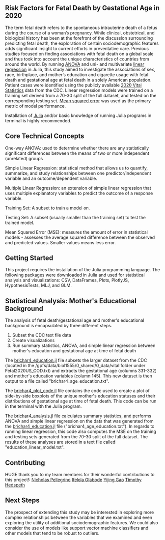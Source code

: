 ## Risk Factors for Fetal Death by Gestational Age in 2020

The term fetal death refers to the spontaneous intrauterine death of a fetus during the course of a woman’s pregnancy. While clinical, obstetrical, and biological history has been at the forefront of the discussion surrounding predicting fetal death, the exploration of certain sociodemographic features adds significant insight to current efforts in preventative care. Previous studies focused on finding associations with fetal death on a global scale and thus took into account the unique characteristics of countries from around the world. By running [ANOVA](https://statistics.laerd.com/statistical-guides/one-way-anova-statistical-guide.php) and uni- and multivariate [linear regression](http://www.stat.yale.edu/Courses/1997-98/101/linreg.htm) in Julia, this study aimed to investigate the associations of sex, race, birthplace, and mother’s education and cigarette usage with fetal death and gestational age at fetal death in a solely American population. Patient cases were identified using the publicly available [2020 Vital Statistics](https://www.cdc.gov/nchs/data_access/vitalstatsonline.htm) data from the CDC. Linear regression models were trained on a training set derived from a 70-30 split of the full dataset, and tested on the corresponding testing set. [Mean squared error](https://statisticsbyjim.com/regression/mean-squared-error-mse/) was used as the primary metric of model performance.

Installation of [Julia](https://julialang.org/) and/or basic knowledge of running Julia programs in terminal is highly recommended.


## Core Technical Concepts

One-way ANOVA: used to determine whether there are any statistically significant differences between the means of two or more independent (unrelated) groups

Simple Linear Regression: statistical method that allows us to quantify, summarize, and study relationships between one predictor/independent variable and an outcome/dependent variable.

Multiple Linear Regression: an extension of simple linear regression that uses multiple explanatory variables to predict the outcome of a response variable.

Training Set: A subset to train a model on.

Testing Set: A subset (usually smaller than the training set) to test the trained model.

Mean Squared Error (MSE): measures the amount of error in statistical models - assesses the average squared difference between the observed and predicted values. Smaller values means less error.


## Getting Started

This project requires the installation of the Julia programming language. The following packages were downloaded in Julia and used for statistical analysis and visualizations: CSV, DataFrames, Plots, PlotlyJS, HypothesisTests, MLJ, and GLM.


## Statistical Analysis: Mother's Educational Background

The analysis of fetal death/gestational age and mother's educational background is encapsulated by three different steps.

1) Subset the CDC text file data 
2) Create visualizations
3) Run summary statistics, ANOVA, and simple linear regression between mother's education and gestational age at time of fetal death

The [brichar4_education.jl](https://github.com/methods2022/team10/blob/master/brichar4_education.jl) file subsets the larger dataset from the CDC (located in the /gpfs/data/biol1555/0_shared/0_data/vital folder under Fetal2020US_COD.txt) and extracts the gestational age (columns 331-332) and mother's education variables (column 145). This new dataset is then output to a file called "brichar4_age_education.txt".

The [brichar4_plot_code.jl](https://github.com/methods2022/team10/blob/master/brichar4_plot_code.jl) file contains the code used to create a plot of side-by-side boxplots of the unique mother's education statuses and their distributions of gestational age at time of fetal death. This code can be run in the terminal with the Julia program.

The [brichar4_analysis.jl](https://github.com/methods2022/team10/blob/master/brichar4_analysis.jl) file calculates summary statistics, and performs ANOVA and simple linear regression on the data that was generated from the [brichar4_education.jl](https://github.com/methods2022/team10/blob/master/brichar4_education.jl) file ("brichar4_age_education.txt"). In regards to running linear regression, this code also computes the MSE on the training and testing sets generated from the 70-30 split of the full dataset. The results of these analyses are stored in a text file called "education_linear_model.txt".


## Contributing

HUGE thank you to my team members for their wonderful contributions to this project!: 
[Nicholas Pellegrino](https://github.com/nicholaspellegrino1)
[Ifelola Olabode](https://github.com/iolabode)
[Yijing Gao](https://github.com/Yijinggao)
[Timothy Hedspeth](https://github.com/timhedspeth)


## Next Steps

The prospect of extending this study may be interested in exploring more complex relationships between the variables that we examined and even exploring the utility of additional sociodemographic features. We could also consider the use of models like support vector machine classifiers and other models that tend to be robust to outliers. 

